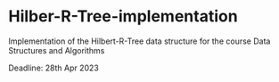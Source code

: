 # Hilber-R-Tree-implementation
Implementation of the Hilbert-R-Tree data structure for the course Data Structures and Algorithms

Deadline: 28th Apr 2023